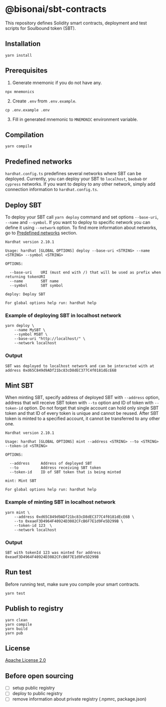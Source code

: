 # @bisonai/sbt-contracts

This repository defines Solidity smart contracts, deployment and test scripts for Soulbound token (SBT).

## Installation

```
yarn install
```

## Prerequisites

1. Generate mnemonic if you do not have any.

```shell
npx mnemonics
```

2. Create `.env` from `.env.example`.

```shell
cp .env.example .env
```

3. Fill in generated mnemonic to `MNEMONIC` environment variable.

## Compilation

```
yarn compile
```

## Predefined networks

`hardhat.config.ts` predefines several networks where SBT can be deployed.
Currently, you can deploy your SBT to `localhost`, `baobab` or `cypress` networks.
If you want to deploy to any other network, simply add connection information to `hardhat.config.ts`.



## Deploy SBT

To deploy your SBT call `yarn deploy` command and set options `--base-uri`, `--name` and `--symbol`.
If you want to deploy to specific network you can define it using `--network` option.
To find more information about networks, go to [Predefined networks](#predefined-networks) section.

```
Hardhat version 2.10.1

Usage: hardhat [GLOBAL OPTIONS] deploy --base-uri <STRING> --name <STRING> --symbol <STRING>

OPTIONS:

  --base-uri    URI (must end with /) that will be used as prefix when returning tokenURI
  --name        SBT name
  --symbol      SBT symbol

deploy: Deploy SBT

For global options help run: hardhat help
```

### Example of deploying SBT in localhost network

```shell
yarn deploy \
    --name MySBT \
    --symbol MSBT \
    --base-uri "http://localhost/" \
    --network localhost
```

### Output

```
SBT was deployed to localhost network and can be interacted with at address 0xd65C849d9ADf21bc83cD8dEC377C4f0181dEcE6B
```

## Mint SBT

When minting SBT, specify address of deployed SBT with `--address` option, address that will receive SBT token with `--to` option and ID of token with `--token-id` option.
Do not forget that single account can hold only single SBT token and that ID of every token is unique and cannot be reused.
After SBT token is minted to a specified account, it cannot be transferred to any other one.

```
Hardhat version 2.10.1

Usage: hardhat [GLOBAL OPTIONS] mint --address <STRING> --to <STRING> --token-id <STRING>

OPTIONS:

  --address     Address of deployed SBT
  --to          Address receiving SBT token
  --token-id    ID of SBT token that is being minted

mint: Mint SBT

For global options help run: hardhat help
```

### Example of minting SBT in localhost network

```
yarn mint \
    --address 0xd65C849d9ADf21bc83cD8dEC377C4f0181dEcE6B \
    --to 0xeaeF3D4964F40924D3082CFcB6F7E1d9Fe5D299B \
    --token-id 123  \
    --network localhost
```

### Output

```
SBT with tokenId 123 was minted for address 0xeaeF3D4964F40924D3082CFcB6F7E1d9Fe5D299B
```

## Run test

Before running test, make sure you compile your smart contracts.

```shell
yarn test
```

## Publish to registry

```shell
yarn clean
yarn compile
yarn build
yarn pub
```

## License

[Apache License 2.0](LICENSE)

## Before open sourcing

- [ ] setup public registry
- [ ] deploy to public registry
- [ ] remove information about private registry (.npmrc, package.json)
